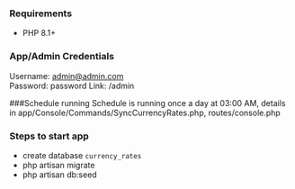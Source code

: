 ### Requirements

- PHP 8.1+

### App/Admin Credentials
Username: admin@admin.com  
Password: password
Link: /admin

###Schedule running
Schedule is running once a day at 03:00 AM, details in app/Console/Commands/SyncCurrencyRates.php, routes/console.php

### Steps to start app

- create database `currency_rates`
- php artisan migrate
- php artisan db:seed




